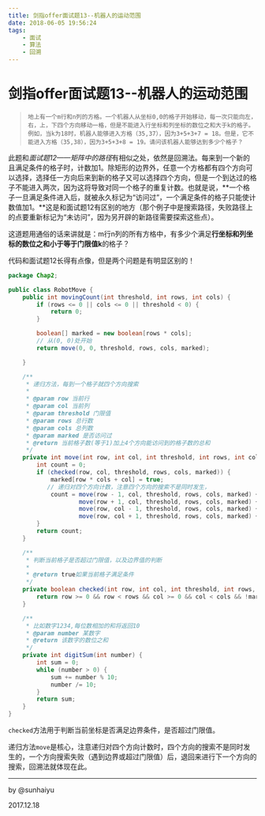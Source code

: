```yaml
---
title: 剑指offer面试题13--机器人的运动范围
date: 2018-06-05 19:56:24
tags: 
    - 面试
    - 算法
    - 回溯
---
```

# 剑指offer面试题13--机器人的运动范围

> ```
> 地上有一个m行和n列的方格。一个机器人从坐标0,0的格子开始移动，每一次只能向左，右，上，下四个方向移动一格，但是不能进入行坐标和列坐标的数位之和大于k的格子。 例如，当k为18时，机器人能够进入方格（35,37），因为3+5+3+7 = 18。但是，它不能进入方格（35,38），因为3+5+3+8 = 19。请问该机器人能够达到多少个格子？
> ```

此题和*面试题12——矩阵中的路径*有相似之处，依然是回溯法。每来到一个新的且满足条件的格子时，计数加1。除矩形的边界外，任意一个方格都有四个方向可以选择，选择任一方向后来到新的格子又可以选择四个方向，但是一个到达过的格子不能进入两次，因为这将导致对同一个格子的重复计数。也就是说，**一个格子一旦满足条件进入后，就被永久标记为“访问过”，一个满足条件的格子只能使计数值加1。**这是和面试题12有区别的地方（那个例子中是搜索路径，失败路径上的点要重新标记为“未访问”，因为另开辟的新路径需要探索这些点）。

这道题用通俗的话来讲就是：m行n列的所有方格中，有多少个满足**行坐标和列坐标的数位之和小于等于门限值k**的格子？

代码和面试题12长得有点像，但是两个问题是有明显区别的！

```java
package Chap2;

public class RobotMove {
    public int movingCount(int threshold, int rows, int cols) {
        if (rows <= 0 || cols <= 0 || threshold < 0) {
            return 0;
        }

        boolean[] marked = new boolean[rows * cols];
      	// 从(0, 0)处开始
        return move(0, 0, threshold, rows, cols, marked);

    }

    /**
     * 递归方法，每到一个格子就四个方向搜索
     *
     * @param row 当前行
     * @param col 当前列
     * @param threshold 门限值
     * @param rows 总行数
     * @param cols 总列数
     * @param marked 是否访问过
     * @return 当前格子数(等于1)加上4个方向能访问到的格子数的总和
     */
    private int move(int row, int col, int threshold, int rows, int cols, boolean[] marked) {
        int count = 0;
        if (checked(row, col, threshold, rows, cols, marked)) {
            marked[row * cols + col] = true;
		   // 递归对四个方向计数，注意四个方向的搜索不是同时发生，
            count = move(row - 1, col, threshold, rows, cols, marked) +
                    move(row + 1, col, threshold, rows, cols, marked) +
                    move(row, col - 1, threshold, rows, cols, marked) +
                    move(row, col + 1, threshold, rows, cols, marked) + 1;
        }
        return count;
    }

    /**
     * 判断当前格子是否超过门限值，以及边界值的判断
     *
     * @return true如果当前格子满足条件
     */
    private boolean checked(int row, int col, int threshold, int rows, int cols, boolean[] marked) {
        return row >= 0 && row < rows && col >= 0 && col < cols && !marked[row * cols + col] && digitSum(row) + digitSum(col) <= threshold;
    }

    /**
     * 比如数字1234,每位数相加的和将返回10
     * @param number 某数字
     * @return 该数字的数位之和
     */
    private int digitSum(int number) {
        int sum = 0;
        while (number > 0) {
            sum += number % 10;
            number /= 10;
        }
        return sum;
    }
}

```

`checked`方法用于判断当前坐标是否满足边界条件，是否超过门限值。

递归方法`move`是核心，注意递归对四个方向计数时，四个方向的搜索不是同时发生的，一个方向搜索失败（遇到边界或超过门限值）后，退回来进行下一个方向的搜索，回溯法就体现在此。

---

by @sunhaiyu

2017.12.18
